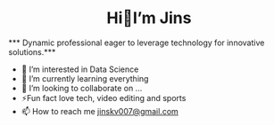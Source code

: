 # <center>Hi👋I’m Jins</center>
*** Dynamic professional eager to leverage technology for innovative solutions.***

- 👀 I’m interested in Data Science
- 🌱 I’m currently learning everything
- 💞️ I’m looking to collaborate on ...
- ⚡Fun fact love tech, video editing and sports
- 📫 How to reach me jinskv007@gmail.com


<!---
jinskvarghese/jinskvarghese is a ✨ special ✨ repository because its `README.md` (this file) appears on your GitHub profile.
You can click the Preview link to take a look at your changes.
--->
